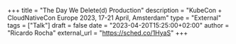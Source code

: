 +++
title = "The Day We Delete(d) Production"
description = "KubeCon + CloudNativeCon Europe 2023, 17-21 April, Amsterdam"
type = "External"
tags = ["Talk"]
draft = false
date = "2023-04-20T15:25:00+02:00"
author = "Ricardo Rocha"
external_url = "https://sched.co/1HyaS"
+++
